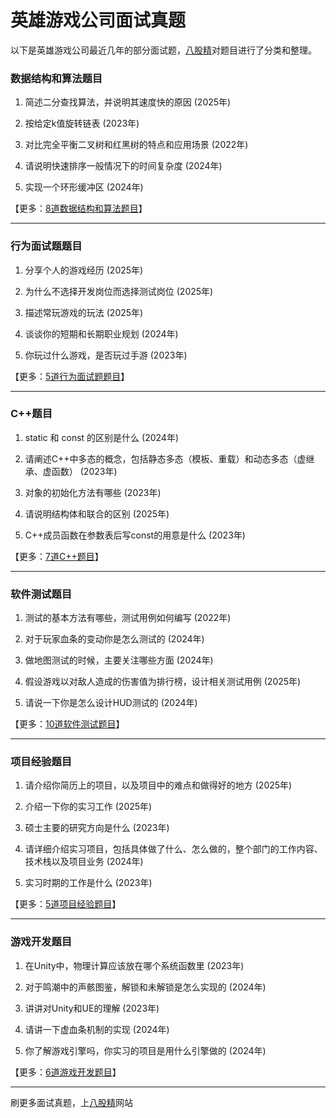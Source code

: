 # 英雄游戏公司面试真题

以下是英雄游戏公司最近几年的部分面试题，[八股精](https://www.bagujing.com)对题目进行了分类和整理。

### 数据结构和算法题目

1. 简述二分查找算法，并说明其速度快的原因 (2025年) 

2. 按给定k值旋转链表 (2023年) 

3. 对比完全平衡二叉树和红黑树的特点和应用场景 (2022年) 

4. 请说明快速排序一般情况下的时间复杂度 (2024年) 

5. 实现一个环形缓冲区 (2024年) 

【更多：[8道数据结构和算法题目](https://www.bagujing.com/companies)】


---

### 行为面试题题目

1. 分享个人的游戏经历 (2025年) 

2. 为什么不选择开发岗位而选择测试岗位 (2025年) 

3. 描述常玩游戏的玩法 (2025年) 

4. 谈谈你的短期和长期职业规划 (2024年) 

5. 你玩过什么游戏，是否玩过手游 (2023年) 

【更多：[5道行为面试题题目](https://www.bagujing.com/companies)】


---

### C++题目

1. static 和 const 的区别是什么 (2024年) 

2. 请阐述C++中多态的概念，包括静态多态（模板、重载）和动态多态（虚继承、虚函数） (2023年) 

3. 对象的初始化方法有哪些 (2023年) 

4. 请说明结构体和联合的区别 (2025年) 

5. C++成员函数在参数表后写const的用意是什么 (2023年) 

【更多：[7道C++题目](https://www.bagujing.com/companies)】


---

### 软件测试题目

1. 测试的基本方法有哪些，测试用例如何编写 (2022年) 

2. 对于玩家血条的变动你是怎么测试的 (2024年) 

3. 做地图测试的时候，主要关注哪些方面 (2024年) 

4. 假设游戏以对敌人造成的伤害值为排行榜，设计相关测试用例 (2025年) 

5. 请说一下你是怎么设计HUD测试的 (2024年) 

【更多：[10道软件测试题目](https://www.bagujing.com/companies)】


---

### 项目经验题目

1. 请介绍你简历上的项目，以及项目中的难点和做得好的地方 (2025年) 

2. 介绍一下你的实习工作 (2025年) 

3. 硕士主要的研究方向是什么 (2023年) 

4. 请详细介绍实习项目，包括具体做了什么、怎么做的，整个部门的工作内容、技术栈以及项目业务 (2024年) 

5. 实习时期的工作是什么 (2023年) 

【更多：[5道项目经验题目](https://www.bagujing.com/companies)】


---

### 游戏开发题目

1. 在Unity中，物理计算应该放在哪个系统函数里 (2023年) 

2. 对于鸣潮中的声骸图鉴，解锁和未解锁是怎么实现的 (2024年) 

3. 讲讲对Unity和UE的理解 (2023年) 

4. 请讲一下虚血条机制的实现 (2024年) 

5. 你了解游戏引擎吗，你实习的项目是用什么引擎做的 (2024年) 

【更多：[6道游戏开发题目](https://www.bagujing.com/companies)】


---

刷更多面试真题，上[八股精](https://www.bagujing.com)网站